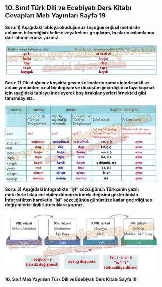 ## 10. Sınıf Türk Dili ve Edebiyatı Ders Kitabı Cevapları Meb Yayınları Sayfa 19

**Soru: 1) Aşağıdaki tabloya okuduğunuz koşuğun orijinal metninde anlamım bilmediğiniz kelime veya kelime gruplarım, bunların anlamlarına dair tahminlerinizi yazınız.**

![](./image1.webp)

**Soru: 2) Okuduğunuz koşukta geçen kelimelerin zaman içinde şekil ve anlam yönünden nasıl bir değişim ve dönüşüm geçirdiğini ortaya koymak için aşağıdaki tabloyu inceleyerek boş bırakılan yerleri örnekteki gibi tamamlayınız.**

![](./image2.webp)

**Soru: 3) Aşağıdaki infografikte “iyi” sözcüğünün Türkçenin yazılı metinlerle takip edilebilen dönemlerindeki değişimi gösterilmiştir. İnfografikten hareketle “iyi” sözcüğünün günümüze kadar geçirdiği ses değişimlerini ilgili kutucuklara yazınız.**

![](./image3.webp)

**10. Sınıf Meb Yayınları Türk Dili ve Edebiyatı Ders Kitabı Sayfa 19**